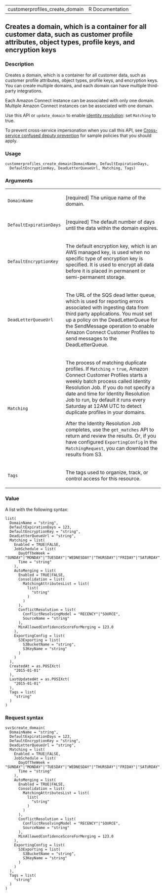 <table style="width: 100%;">
<tbody>
<tr class="odd">
<td>customerprofiles_create_domain</td>
<td style="text-align: right;">R Documentation</td>
</tr>
</tbody>
</table>

## Creates a domain, which is a container for all customer data, such as customer profile attributes, object types, profile keys, and encryption keys

### Description

Creates a domain, which is a container for all customer data, such as
customer profile attributes, object types, profile keys, and encryption
keys. You can create multiple domains, and each domain can have multiple
third-party integrations.

Each Amazon Connect instance can be associated with only one domain.
Multiple Amazon Connect instances can be associated with one domain.

Use this API or `update_domain` to enable [identity
resolution](https://docs.aws.amazon.com/customerprofiles/latest/APIReference/API_GetMatches.html):
set `Matching` to true.

To prevent cross-service impersonation when you call this API, see
[Cross-service confused deputy
prevention](https://docs.aws.amazon.com/connect/latest/adminguide/cross-service-confused-deputy-prevention.html)
for sample policies that you should apply.

### Usage

    customerprofiles_create_domain(DomainName, DefaultExpirationDays,
      DefaultEncryptionKey, DeadLetterQueueUrl, Matching, Tags)

### Arguments

<table>
<colgroup>
<col style="width: 35%" />
<col style="width: 65%" />
</colgroup>
<tbody>
<tr class="odd">
<td><code
id="customerprofiles_create_domain_:_DomainName">DomainName</code></td>
<td><p>[required] The unique name of the domain.</p></td>
</tr>
<tr class="even">
<td><code
id="customerprofiles_create_domain_:_DefaultExpirationDays">DefaultExpirationDays</code></td>
<td><p>[required] The default number of days until the data within the
domain expires.</p></td>
</tr>
<tr class="odd">
<td><code
id="customerprofiles_create_domain_:_DefaultEncryptionKey">DefaultEncryptionKey</code></td>
<td><p>The default encryption key, which is an AWS managed key, is used
when no specific type of encryption key is specified. It is used to
encrypt all data before it is placed in permanent or semi-permanent
storage.</p></td>
</tr>
<tr class="even">
<td><code
id="customerprofiles_create_domain_:_DeadLetterQueueUrl">DeadLetterQueueUrl</code></td>
<td><p>The URL of the SQS dead letter queue, which is used for reporting
errors associated with ingesting data from third party applications. You
must set up a policy on the DeadLetterQueue for the SendMessage
operation to enable Amazon Connect Customer Profiles to send messages to
the DeadLetterQueue.</p></td>
</tr>
<tr class="odd">
<td><code
id="customerprofiles_create_domain_:_Matching">Matching</code></td>
<td><p>The process of matching duplicate profiles. If
<code>Matching</code> = <code>true</code>, Amazon Connect Customer
Profiles starts a weekly batch process called Identity Resolution Job.
If you do not specify a date and time for Identity Resolution Job to
run, by default it runs every Saturday at 12AM UTC to detect duplicate
profiles in your domains.</p>
<p>After the Identity Resolution Job completes, use the
<code>get_matches</code> API to return and review the results. Or, if
you have configured <code>ExportingConfig</code> in the
<code>MatchingRequest</code>, you can download the results from
S3.</p></td>
</tr>
<tr class="even">
<td><code id="customerprofiles_create_domain_:_Tags">Tags</code></td>
<td><p>The tags used to organize, track, or control access for this
resource.</p></td>
</tr>
</tbody>
</table>

### Value

A list with the following syntax:

    list(
      DomainName = "string",
      DefaultExpirationDays = 123,
      DefaultEncryptionKey = "string",
      DeadLetterQueueUrl = "string",
      Matching = list(
        Enabled = TRUE|FALSE,
        JobSchedule = list(
          DayOfTheWeek = "SUNDAY"|"MONDAY"|"TUESDAY"|"WEDNESDAY"|"THURSDAY"|"FRIDAY"|"SATURDAY",
          Time = "string"
        ),
        AutoMerging = list(
          Enabled = TRUE|FALSE,
          Consolidation = list(
            MatchingAttributesList = list(
              list(
                "string"
              )
            )
          ),
          ConflictResolution = list(
            ConflictResolvingModel = "RECENCY"|"SOURCE",
            SourceName = "string"
          ),
          MinAllowedConfidenceScoreForMerging = 123.0
        ),
        ExportingConfig = list(
          S3Exporting = list(
            S3BucketName = "string",
            S3KeyName = "string"
          )
        )
      ),
      CreatedAt = as.POSIXct(
        "2015-01-01"
      ),
      LastUpdatedAt = as.POSIXct(
        "2015-01-01"
      ),
      Tags = list(
        "string"
      )
    )

### Request syntax

    svc$create_domain(
      DomainName = "string",
      DefaultExpirationDays = 123,
      DefaultEncryptionKey = "string",
      DeadLetterQueueUrl = "string",
      Matching = list(
        Enabled = TRUE|FALSE,
        JobSchedule = list(
          DayOfTheWeek = "SUNDAY"|"MONDAY"|"TUESDAY"|"WEDNESDAY"|"THURSDAY"|"FRIDAY"|"SATURDAY",
          Time = "string"
        ),
        AutoMerging = list(
          Enabled = TRUE|FALSE,
          Consolidation = list(
            MatchingAttributesList = list(
              list(
                "string"
              )
            )
          ),
          ConflictResolution = list(
            ConflictResolvingModel = "RECENCY"|"SOURCE",
            SourceName = "string"
          ),
          MinAllowedConfidenceScoreForMerging = 123.0
        ),
        ExportingConfig = list(
          S3Exporting = list(
            S3BucketName = "string",
            S3KeyName = "string"
          )
        )
      ),
      Tags = list(
        "string"
      )
    )
